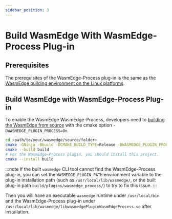```yaml
---
sidebar_position: 3
---
```


# Build WasmEdge With WasmEdge-Process Plug-in

## Prerequisites

The prerequisites of the WasmEdge-Process plug-in is the same as the [WasmEdge building environment on the Linux platforms](../os/linux.md).

## Build WasmEdge with WasmEdge-Process Plug-in

To enable the WasmEdge WasmEdge-Process, developers need to [building the WasmEdge from source](../build_from_src.md) with the cmake option `-DWASMEDGE_PLUGIN_PROCESS=On`.

```bash
cd <path/to/your/wasmedge/source/folder>
cmake -GNinja -Bbuild -DCMAKE_BUILD_TYPE=Release -DWASMEDGE_PLUGIN_PROCESS=On
cmake --build build
# For the WasmEdge-Process plugin, you should install this project.
cmake --install build
```

<!-- prettier-ignore -->
:::note
If the built `wasmedge` CLI tool cannot find the WasmEdge-Process plug-in, you can set the `WASMEDGE_PLUGIN_PATH` environment variable to the plug-in installation path (such as `/usr/local/lib/wasmedge/`, or the built plug-in path `build/plugins/wasmedge_process/`) to try to fix this issue.
:::

Then you will have an executable `wasmedge` runtime under `/usr/local/bin` and the WasmEdge-Process plug-in under `/usr/local/lib/wasmedge/libwasmedgePluginWasmEdgeProcess.so` after installation.
